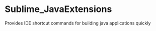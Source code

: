 Sublime_JavaExtensions
======================

Provides IDE shortcut commands for building java applications quickly